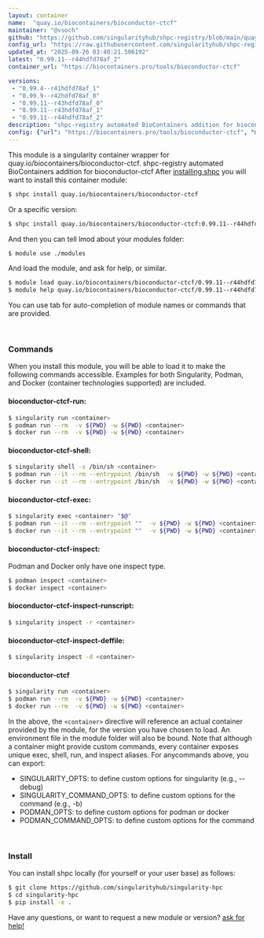 ```yaml
---
layout: container
name:  "quay.io/biocontainers/bioconductor-ctcf"
maintainer: "@vsoch"
github: "https://github.com/singularityhub/shpc-registry/blob/main/quay.io/biocontainers/bioconductor-ctcf/container.yaml"
config_url: "https://raw.githubusercontent.com/singularityhub/shpc-registry/main/quay.io/biocontainers/bioconductor-ctcf/container.yaml"
updated_at: "2025-09-26 03:40:21.506192"
latest: "0.99.11--r44hdfd78af_2"
container_url: "https://biocontainers.pro/tools/bioconductor-ctcf"

versions:
 - "0.99.4--r41hdfd78af_1"
 - "0.99.9--r42hdfd78af_0"
 - "0.99.11--r43hdfd78af_0"
 - "0.99.11--r43hdfd78af_1"
 - "0.99.11--r44hdfd78af_2"
description: "shpc-registry automated BioContainers addition for bioconductor-ctcf"
config: {"url": "https://biocontainers.pro/tools/bioconductor-ctcf", "maintainer": "@vsoch", "description": "shpc-registry automated BioContainers addition for bioconductor-ctcf", "latest": {"0.99.11--r44hdfd78af_2": "sha256:74e0446c21259bd9e610b4a7978702f98320256a2b429a822a13da558783d6fb"}, "tags": {"0.99.4--r41hdfd78af_1": "sha256:244a8c5eefdf79c541aa02e9a94d7db57cbf7f7b89b5d0485fe86cfeb960fc9e", "0.99.9--r42hdfd78af_0": "sha256:90eedf5fbf659a3da16fcb06bb07db1a0374b8e23010b7bfca77789d6275a31f", "0.99.11--r43hdfd78af_0": "sha256:a740ee4609677e8bdf0b60c22bffd7c4ac905448b97cf2c157a13b4f454bdb76", "0.99.11--r43hdfd78af_1": "sha256:3cba5642ebb7906fccd23ab2516846e7306da6406e2dcffd1313cab07f362477", "0.99.11--r44hdfd78af_2": "sha256:74e0446c21259bd9e610b4a7978702f98320256a2b429a822a13da558783d6fb"}, "docker": "quay.io/biocontainers/bioconductor-ctcf"}
---
```


This module is a singularity container wrapper for quay.io/biocontainers/bioconductor-ctcf.
shpc-registry automated BioContainers addition for bioconductor-ctcf
After [installing shpc](#install) you will want to install this container module:


```bash
$ shpc install quay.io/biocontainers/bioconductor-ctcf
```

Or a specific version:

```bash
$ shpc install quay.io/biocontainers/bioconductor-ctcf:0.99.11--r44hdfd78af_2
```

And then you can tell lmod about your modules folder:

```bash
$ module use ./modules
```

And load the module, and ask for help, or similar.

```bash
$ module load quay.io/biocontainers/bioconductor-ctcf/0.99.11--r44hdfd78af_2
$ module help quay.io/biocontainers/bioconductor-ctcf/0.99.11--r44hdfd78af_2
```

You can use tab for auto-completion of module names or commands that are provided.

<br>

### Commands

When you install this module, you will be able to load it to make the following commands accessible.
Examples for both Singularity, Podman, and Docker (container technologies supported) are included.

#### bioconductor-ctcf-run:

```bash
$ singularity run <container>
$ podman run --rm  -v ${PWD} -w ${PWD} <container>
$ docker run --rm  -v ${PWD} -w ${PWD} <container>
```

#### bioconductor-ctcf-shell:

```bash
$ singularity shell -s /bin/sh <container>
$ podman run --it --rm --entrypoint /bin/sh  -v ${PWD} -w ${PWD} <container>
$ docker run --it --rm --entrypoint /bin/sh  -v ${PWD} -w ${PWD} <container>
```

#### bioconductor-ctcf-exec:

```bash
$ singularity exec <container> "$@"
$ podman run --it --rm --entrypoint ""  -v ${PWD} -w ${PWD} <container> "$@"
$ docker run --it --rm --entrypoint ""  -v ${PWD} -w ${PWD} <container> "$@"
```

#### bioconductor-ctcf-inspect:

Podman and Docker only have one inspect type.

```bash
$ podman inspect <container>
$ docker inspect <container>
```

#### bioconductor-ctcf-inspect-runscript:

```bash
$ singularity inspect -r <container>
```

#### bioconductor-ctcf-inspect-deffile:

```bash
$ singularity inspect -d <container>
```



#### bioconductor-ctcf

```bash
$ singularity run <container>
$ podman run --rm  -v ${PWD} -w ${PWD} <container>
$ docker run --rm  -v ${PWD} -w ${PWD} <container>
```


In the above, the `<container>` directive will reference an actual container provided
by the module, for the version you have chosen to load. An environment file in the
module folder will also be bound. Note that although a container
might provide custom commands, every container exposes unique exec, shell, run, and
inspect aliases. For anycommands above, you can export:

 - SINGULARITY_OPTS: to define custom options for singularity (e.g., --debug)
 - SINGULARITY_COMMAND_OPTS: to define custom options for the command (e.g., -b)
 - PODMAN_OPTS: to define custom options for podman or docker
 - PODMAN_COMMAND_OPTS: to define custom options for the command

<br>

### Install

You can install shpc locally (for yourself or your user base) as follows:

```bash
$ git clone https://github.com/singularityhub/singularity-hpc
$ cd singularity-hpc
$ pip install -e .
```

Have any questions, or want to request a new module or version? [ask for help!](https://github.com/singularityhub/singularity-hpc/issues)